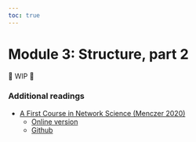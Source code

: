 ```yaml
---
toc: true
---
```


# Module 3: Structure, part 2

🚧 WIP 🚧

### Additional readings

 - [A First Course in Network Science (Menczer 2020)](https://www.cambridge.org/highereducation/books/first-course-in-network-science/EE22722F27519D8BB1443C7225C57BAF#overview)
    - [Online version](https://cambridgeuniversitypress.github.io/FirstCourseNetworkScience/)
    - [Github](https://github.com/CambridgeUniversityPress/FirstCourseNetworkScience)
